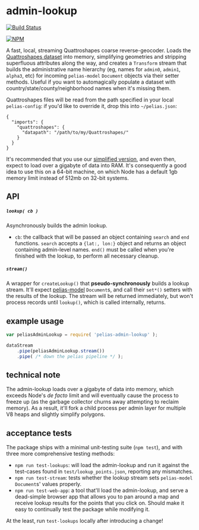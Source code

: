 # admin-lookup
[![Build Status](https://travis-ci.org/pelias/admin-lookup.svg?branch=master)](https://travis-ci.org/pelias/admin-lookup)

[![NPM](https://nodei.co/npm/pelias-admin-lookup.png)](https://nodei.co/npm/pelias-admin-lookup/)

A fast, local, streaming Quattroshapes coarse reverse-geocoder. Loads the [Quattroshapes
dataset](http://quattroshapes.com/) into memory, simplifying geometries and stripping superfluous attributes along the
way, and creates a `Transform` stream that builds the administrative name hierarchy (eg, names for `admin0`, `admin1`,
`alpha3`, etc) for incoming `pelias-model` `Document` objects via their setter methods. Useful if you want to
automagically populate a dataset with country/state/county/neighborhood names when it's missing them.

Quattroshapes files will be read from the path specified in your local `pelias-config`: if you'd like to override it,
drop this into `~/pelias.json`:

```
{
  "imports": {
    "quattroshapes": {
      "datapath": "/path/to/my/Quattroshapes/"
    }
  }
}
```

It's recommended that you use our [simplified version](http://quattroshapes.mapzen.com/quattroshapes/quattroshapes-simplified.tar.gz),
and even then, expect to load over a gigabyte of data into RAM. It's consequently a good idea to use this on a 64-bit
machine, on which Node has a default 1gb memory limit instead of 512mb on 32-bit systems.

## API
##### `lookup( cb )`
Asynchronously builds the admin lookup.

  * `cb`: the callback that will be passed an object containing `search` and `end` functions. `search` accepts a
    `{lat:, lon:}` object and returns an object containing admin-level names. `end()` must be called when you're
    finished with the lookup, to perform all necessary cleanup.

##### `stream()`
A wrapper for `createLookup()` that **pseudo-synchronously** builds a lookup stream. It'll expect
[pelias-model](https://github.com/pelias/model) `Document`s, and call their `set*()` setters with the results of the
lookup. The stream will be returned immediately, but won't process records until `lookup()`, which is called
internally, returns.

## example usage

```javascript
var peliasAdminLookup = require( 'pelias-admin-lookup' );

dataStream
	.pipe(peliasAdminLookup.stream())
	.pipe( /* down the pelias pipeline */ );
```

## technical note
The admin-lookup loads over a gigabyte of data into memory, which exceeds Node's *de facto* limit and will eventually
cause the process to freeze up (as the garbage collector churns away attempting to reclaim memory). As a result, it'll
fork a child process per admin layer for multiple V8 heaps and slightly simplify polygons.

## acceptance tests
The package ships with a minimal unit-testing suite (`npm test`), and with three more comprehensive testing methods:

  * `npm run test-lookups`: will load the admin-lookup and run it against the test-cases found in
    `test/lookup_points.json`, reporting any mismatches.
  * `npm run test-stream`: tests whether the lookup stream sets `pelias-model` `Document`s' values properly.
  * `npm run test-web-app`: a tool that'll load the admin-lookup, and serve a dead-simple browser app that allows you
    to pan around a map and receive lookup results for the points that you click on. Should make it easy to continually
    test the package while modifying it.

At the least, run `test-lookups` locally after introducing a change!
